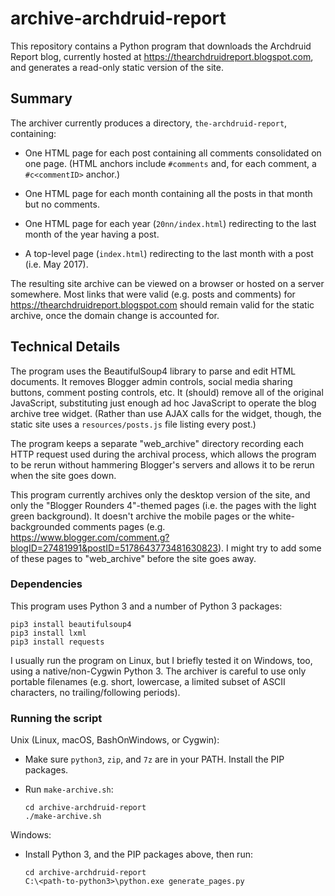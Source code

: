 # archive-archdruid-report

This repository contains a Python program that downloads the Archdruid Report
blog, currently hosted at https://thearchdruidreport.blogspot.com, and
generates a read-only static version of the site.

## Summary

The archiver currently produces a directory, `the-archdruid-report`,
containing:

 - One HTML page for each post containing all comments consolidated on
   one page.  (HTML anchors include `#comments` and, for each comment, a
   `#c<commentID>` anchor.)

 - One HTML page for each month containing all the posts in that month but
   no comments.

 - One HTML page for each year (`20nn/index.html`) redirecting to the last
   month of the year having a post.

 - A top-level page (`index.html`) redirecting to the last month with a post
   (i.e. May 2017).

The resulting site archive can be viewed on a browser or hosted on a server
somewhere.  Most links that were valid (e.g. posts and comments) for
https://thearchdruidreport.blogspot.com should remain valid for the static
archive, once the domain change is accounted for.

## Technical Details

The program uses the BeautifulSoup4 library to parse and edit HTML documents.
It removes Blogger admin controls, social media sharing buttons, comment
posting controls, etc.  It (should) remove all of the original JavaScript,
substituting just enough ad hoc JavaScript to operate the blog archive tree
widget.  (Rather than use AJAX calls for the widget, though, the static site
uses a `resources/posts.js` file listing every post.)

The program keeps a separate "web_archive" directory recording each HTTP
request used during the archival process, which allows the program to be rerun
without hammering Blogger's servers and allows it to be rerun when the site
goes down.

This program currently archives only the desktop version of the site, and only
the "Blogger Rounders 4"-themed pages (i.e. the pages with the light green
background).  It doesn't archive the mobile pages or the white-backgrounded
comments pages (e.g. https://www.blogger.com/comment.g?blogID=27481991&postID=5178643773481630823).
I might try to add some of these pages to "web_archive" before the site goes
away.

### Dependencies

This program uses Python 3 and a number of Python 3 packages:
```
pip3 install beautifulsoup4
pip3 install lxml
pip3 install requests
```

I usually run the program on Linux, but I briefly tested it on Windows, too,
using a native/non-Cygwin Python 3.  The archiver is careful to use only
portable filenames (e.g. short, lowercase, a limited subset of ASCII
characters, no trailing/following periods).

### Running the script

Unix (Linux, macOS, BashOnWindows, or Cygwin):

 * Make sure `python3`, `zip`, and `7z` are in your PATH.  Install the PIP
   packages.

 * Run `make-archive.sh`:

   ```
   cd archive-archdruid-report
   ./make-archive.sh
   ```

Windows:

 * Install Python 3, and the PIP packages above, then run:

   ```
   cd archive-archdruid-report
   C:\<path-to-python3>\python.exe generate_pages.py
   ```
